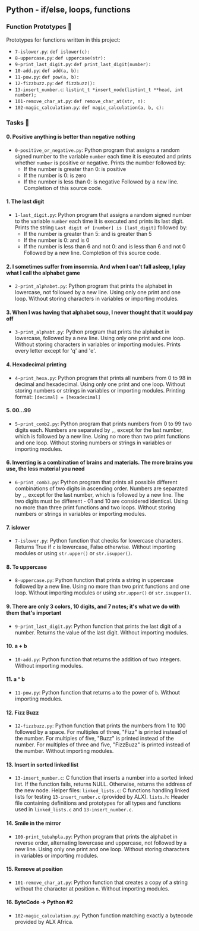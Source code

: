 ## Python - if/else, loops, functions

### Function Prototypes 💾

Prototypes for functions written in this project:
- `7-islower.py`: `def islower(c):`
- `8-uppercase.py`: `def uppercase(str):`
- `9-print_last_digit.py`: `def print_last_digit(number):`
- `10-add.py`: `def add(a, b):`
- `11-pow.py`: `def pow(a, b):`
- `12-fizzbuzz.py`: `def fizzbuzz():`
- `13-insert_number.c`: `listint_t *insert_node(listint_t **head, int number);`
- `101-remove_char_at.py`: `def remove_char_at(str, n):`
- `102-magic_calculation.py`: `def magic_calculation(a, b, c):`

### Tasks 📃

#### 0. Positive anything is better than negative nothing
- `0-positive_or_negative.py`: Python program that assigns a random signed number to the variable `number` each time it is executed and prints whether `number` is positive or negative. Prints the number followed by:
  - If the number is greater than 0: is positive
  - If the number is 0: is zero
  - If the number is less than 0: is negative
  Followed by a new line. Completion of this source code.

#### 1. The last digit
- `1-last_digit.py`: Python program that assigns a random signed number to the variable `number` each time it is executed and prints its last digit. Prints the string `Last digit of [number] is [last_digit]` followed by:
  - If the number is greater than 5: and is greater than 5
  - If the number is 0: and is 0
  - If the number is less than 6 and not 0: and is less than 6 and not 0
  Followed by a new line. Completion of this source code.

#### 2. I sometimes suffer from insomnia. And when I can't fall asleep, I play what I call the alphabet game
- `2-print_alphabet.py`: Python program that prints the alphabet in lowercase, not followed by a new line. Using only one print and one loop. Without storing characters in variables or importing modules.

#### 3. When I was having that alphabet soup, I never thought that it would pay off
- `3-print_alphabt.py`: Python program that prints the alphabet in lowercase, followed by a new line. Using only one print and one loop. Without storing characters in variables or importing modules. Prints every letter except for 'q' and 'e'.

#### 4. Hexadecimal printing
- `4-print_hexa.py`: Python program that prints all numbers from 0 to 98 in decimal and hexadecimal. Using only one print and one loop. Without storing numbers or strings in variables or importing modules. Printing format: `[decimal] = [hexadecimal]`

#### 5. 00...99
- `5-print_comb2.py`: Python program that prints numbers from 0 to 99 two digits each. Numbers are separated by `,`, except for the last number, which is followed by a new line. Using no more than two print functions and one loop. Without storing numbers or strings in variables or importing modules.

#### 6. Inventing is a combination of brains and materials. The more brains you use, the less material you need
- `6-print_comb3.py`: Python program that prints all possible different combinations of two digits in ascending order. Numbers are separated by `,`, except for the last number, which is followed by a new line. The two digits must be different - 01 and 10 are considered identical. Using no more than three print functions and two loops. Without storing numbers or strings in variables or importing modules.

#### 7. islower
- `7-islower.py`: Python function that checks for lowercase characters. Returns True if `c` is lowercase, False otherwise. Without importing modules or using `str.upper()` or `str.isupper()`.

#### 8. To uppercase
- `8-uppercase.py`: Python function that prints a string in uppercase followed by a new line. Using no more than two print functions and one loop. Without importing modules or using `str.upper()` or `str.isupper()`.

#### 9. There are only 3 colors, 10 digits, and 7 notes; it's what we do with them that's important
- `9-print_last_digit.py`: Python function that prints the last digit of a number. Returns the value of the last digit. Without importing modules.

#### 10. a + b
- `10-add.py`: Python function that returns the addition of two integers. Without importing modules.

#### 11. a ^ b
- `11-pow.py`: Python function that returns `a` to the power of `b`. Without importing modules.

#### 12. Fizz Buzz
- `12-fizzbuzz.py`: Python function that prints the numbers from 1 to 100 followed by a space. For multiples of three, "Fizz" is printed instead of the number. For multiples of five, "Buzz" is printed instead of the number. For multiples of three and five, "FizzBuzz" is printed instead of the number. Without importing modules.

#### 13. Insert in sorted linked list
- `13-insert_number.c`: C function that inserts a number into a sorted linked list. If the function fails, returns NULL. Otherwise, returns the address of the new node. Helper files: `linked_lists.c`: C functions handling linked lists for testing `13-insert_number.c` (provided by ALX). `lists.h`: Header file containing definitions and prototypes for all types and functions used in `linked_lists.c` and `13-insert_number.c`.

#### 14. Smile in the mirror
- `100-print_tebahpla.py`: Python program that prints the alphabet in reverse order, alternating lowercase and uppercase, not followed by a new line. Using only one print and one loop. Without storing characters in variables or importing modules.

#### 15. Remove at position
- `101-remove_char_at.py`: Python function that creates a copy of a string without the character at position `n`. Without importing modules.

#### 16. ByteCode -> Python #2
- `102-magic_calculation.py`: Python function matching exactly a bytecode provided by ALX Africa.

